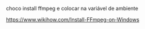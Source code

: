 choco install ffmpeg e colocar na variável de ambiente

https://www.wikihow.com/Install-FFmpeg-on-Windows